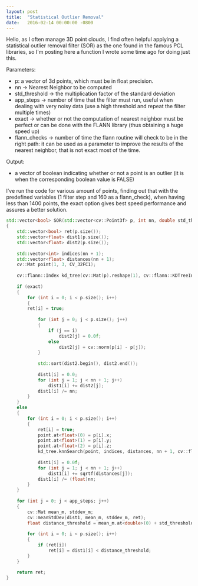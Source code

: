 ```yaml
---
layout: post
title:  "Statistical Outlier Removal"
date:   2016-02-14 00:00:00 -0800
---
```


Hello, as I often manage 3D point clouds, I find often helpful
applying a statistical outlier removal filter (SOR) as the one
found in the famous PCL libraries, so I'm posting here a function
I wrote some time ago for doing just this.

Parameters:
* p: a vector of 3d points, which must be in float precision.
* nn -> Nearest Neighbor to be computed
* std_threshold -> the multiplication factor of the standard deviation
* app_steps -> number of time that the filter must run, useful when
dealing with very noisy data (use a high threshold and repeat the
filter multiple times)
* exact -> whether or not the computation of nearest neighbor must be
perfect or can be done with the FLANN library (thus obtaining a huge speed up)
* flann_checks -> number of time the flann routine will check to be
in the right path: it can be used as a parameter to improve the results
of the nearest neighbor, that is not exact most of the time.

Output:
* a vector of boolean indicating whether or not a point is an outlier
(it is when the corresponding boolean value is FALSE)

I’ve run the code for various amount of points, finding out that with the
predefined variables (1 filter step and 160 as a flann_check), when having
less than 1400 points, the exact option gives best speed performance and
assures a better solution.

```c++
std::vector<bool> SOR(std::vector<cv::Point3f> p, int nn, double std_threshold, int app_steps = 1, bool exact = true, int flann_checks = 160)
{
    std::vector<bool> ret(p.size());
    std::vector<float> dist1(p.size());
    std::vector<float> dist2(p.size());
    
    std::vector<int> indices(nn + 1);
    std::vector<float> distances(nn + 1);
    cv::Mat point(1, 3, CV_32FC1);
    
    cv::flann::Index kd_tree(cv::Mat(p).reshape(1), cv::flann::KDTreeIndexParams(), cvflann::FLANN_DIST_L2);
    
    if (exact)
    {
        for (int i = 0; i < p.size(); i++)
        {
        ret[i] = true;
    
            for (int j = 0; j < p.size(); j++)
            {
                if (j == i)
                    dist2[j] = 0.0f;
                else
                    dist2[j] = cv::norm(p[i] - p[j]);
            }
            
            std::sort(dist2.begin(), dist2.end());
            
            dist1[i] = 0.0;
            for (int j = 1; j < nn + 1; j++)
                dist1[i] += dist2[j];
            dist1[i] /= nn;
        }
    }
    else
    {
        for (int i = 0; i < p.size(); i++)
        {
            ret[i] = true;
            point.at<float>(0) = p[i].x;
            point.at<float>(1) = p[i].y;
            point.at<float>(2) = p[i].z;
            kd_tree.knnSearch(point, indices, distances, nn + 1, cv::flann::SearchParams(flann_checks));
    
            dist1[i] = 0.0f;
            for (int j = 1; j < nn + 1; j++)
                dist1[i] += sqrtf(distances[j]);
            dist1[i] /= (float)nn;
        }
    }
    
    for (int j = 0; j < app_steps; j++)
    {
        cv::Mat mean_m, stddev_m;
        cv::meanStdDev(dist1, mean_m, stddev_m, ret);
        float distance_threshold = mean_m.at<double>(0) + std_threshold * stddev_m.at<double>(0);
    
        for (int i = 0; i < p.size(); i++)
        {
            if (ret[i])
                ret[i] = dist1[i] < distance_threshold;
        }
    }
    
    return ret;
}
```